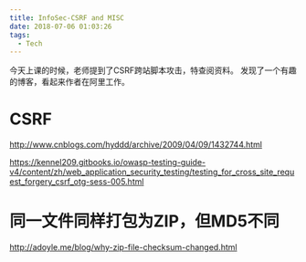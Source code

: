 ```yaml
---
title: InfoSec-CSRF and MISC
date: 2018-07-06 01:03:26
tags:
  - Tech
---
```


今天上课的时候，老师提到了CSRF跨站脚本攻击，特查阅资料。
发现了一个有趣的博客，看起来作者在阿里工作。

# CSRF

http://www.cnblogs.com/hyddd/archive/2009/04/09/1432744.html

https://kennel209.gitbooks.io/owasp-testing-guide-v4/content/zh/web_application_security_testing/testing_for_cross_site_request_forgery_csrf_otg-sess-005.html

# 同一文件同样打包为ZIP，但MD5不同

http://adoyle.me/blog/why-zip-file-checksum-changed.html
